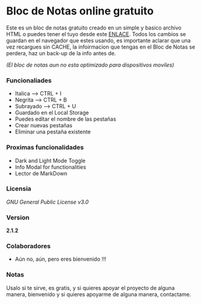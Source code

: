 # Bloc de Notas online gratuito

Este es un bloc de notas gratuito creado en un simple y basico archivo HTML o puedes tener el tuyo desde este [ENLACE](https://camiicode.github.io/notepad). Todos los cambios se guardan en el navegador que estes usando, es importante aclarar que una vez recargues sin CACHE, la infoirmacion que tengas en el Bloc de Notas se perdera, haz un back-up de la info antes de.

*(El bloc de notas aun no esta optimizado para dispositivos moviles)*

### Funcionaliades

 - Italica    --> CTRL + I
 - Negrita    --> CTRL + B
 - Subrayado  --> CTRL + U
 - Guardado en el Local Storage
 - Puedes editar el nombre de las pestañas
 - Crear nuevas pestañas
 - Eliminar una pestaña existente

### Proximas funcionalidades

- Dark and Light Mode Toggle
- Info Modal for functionalities
- Lector de MarkDown

### Licensia

_GNU General Public License v3.0_

### Version

**2.1.2**

### Colaboradores

  - Aún no, aún, pero eres bienvenido !!!

### Notas

Usalo si te sirve, es gratis, y si quieres apoyar el proyecto de alguna manera, bienvenido y si quieres apoyarme de alguna manera, contactame.